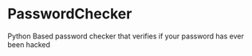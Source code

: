 # PasswordChecker
Python Based password checker that verifies if your password has ever been hacked
